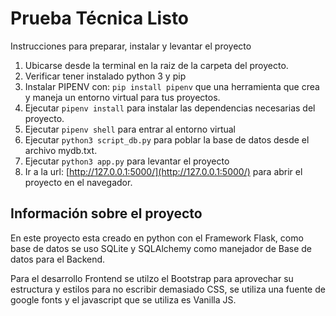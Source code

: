 # Prueba Técnica Listo

Instrucciones para preparar, instalar y levantar el proyecto

1. Ubicarse desde la terminal en la raiz de la carpeta del proyecto.
2. Verificar tener instalado python 3 y pip
3. Instalar PIPENV con: `pip install pipenv` que una herramienta que crea y maneja un entorno virtual para tus proyectos.
4. Ejecutar `pipenv install` para instalar las dependencias necesarias del proyecto.
5. Ejecutar `pipenv shell` para entrar al entorno virtual
6. Ejecutar `python3 script_db.py` para poblar la base de datos desde el archivo mydb.txt.
7. Ejecutar `python3 app.py` para levantar el proyecto
8. Ir a la url: [http://127.0.0.1:5000/](http://127.0.0.1:5000/) para abrir el proyecto en el navegador.


## Información sobre el proyecto

En este proyecto esta creado en python con el Framework Flask, como base de datos se uso SQLite y SQLAlchemy como manejador de Base de datos para el Backend.

Para el desarrollo Frontend se utilzo el Bootstrap para aprovechar su estructura y estilos para no escribir demasiado CSS, se utiliza una fuente de google fonts y el javascript que se utiliza es Vanilla JS.